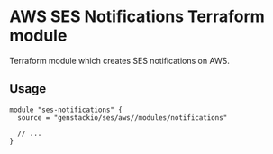 # AWS SES Notifications Terraform module

Terraform module which creates SES notifications on AWS.

## Usage

```hcl
module "ses-notifications" {
  source = "genstackio/ses/aws//modules/notifications"
  
  // ...
}
```
